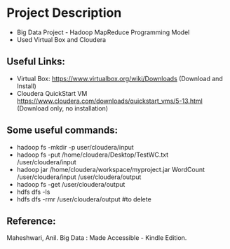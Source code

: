 
# Project Description
* Big Data Project - Hadoop MapReduce Programming Model
* Used Virtual Box and Cloudera

## Useful Links:
* Virtual Box: https://www.virtualbox.org/wiki/Downloads (Download and Install)
* Cloudera QuickStart VM https://www.cloudera.com/downloads/quickstart_vms/5-13.html (Download only, no installation)

## Some useful commands:
* hadoop fs -mkdir -p user/cloudera/input
* hadoop fs -put /home/cloudera/Desktop/TestWC.txt /user/cloudera/input
* hadoop jar /home/cloudera/workspace/myproject.jar WordCount /user/cloudera/input /user/cloudera/output
* hadoop fs -get /user/cloudera/output
* hdfs dfs -ls
* hdfs dfs -rmr /user/cloudera/output   #to delete

## Reference: 
Maheshwari, Anil. Big Data : Made Accessible - Kindle Edition.
